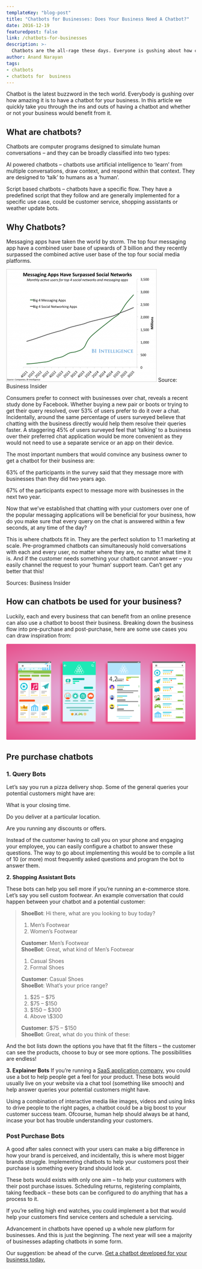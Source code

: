 ```yaml
---
templateKey: "blog-post"
title: "Chatbots for Businesses: Does Your Business Need A Chatbot?"
date: 2016-12-19
featuredpost: false
link: /chatbots-for-businesses
description: >-
  Chatbots are the all-rage these days. Everyone is gushing about how chatbots can benefit your business. But does your business really need a chatbot?
author: Anand Narayan
tags:
- chatbots
- chatbots for  business
---
```


Chatbot is the latest buzzword in the tech world. Everybody is gushing over how amazing it is to have a chatbot for your business. In this article we quickly take you through the ins and outs of having a chatbot and whether or not your business would benefit from it.

## What are chatbots?

Chatbots are computer programs designed to simulate human conversations – and they can be broadly classified into two types:

AI powered chatbots – chatbots use artificial intelligence to ‘learn’ from multiple conversations, draw context, and respond within that context. They are designed to ‘talk’ to humans as a ‘human’.

Script based chatbots – chatbots have a specific flow. They have a predefined script that they follow and are generally implemented for a specific use case, could be customer service, shopping assistants or weather update bots.

## Why Chatbots?

Messaging apps have taken the world by storm. The top four messaging app have a combined user base of upwards of 3 billion and they recently surpassed the combined active user base of the top four social media platforms.

![chatbots-for-businesses](./images/chatbots-for-business.png)
Source: Business Insider

Consumers prefer to connect with businesses over chat, reveals a recent study done by Facebook. Whether buying a new pair or boots or trying to get their query resolved, over 53% of users prefer to do it over a chat. Incidentally, around the same percentage of users surveyed believe that chatting with the business directly would help them resolve their queries faster. A staggering 45% of users surveyed feel that ‘talking’ to a business over their preferred chat application would be more convenient as they would not need to use a separate service or an app on their device.

The most important numbers that would convince any business owner to get a chatbot for their business are:

63% of the participants in the survey said that they message more with businesses than they did two years ago.

67% of the participants expect to message more with businesses in the next two year.

Now that we’ve established that chatting with your customers over one of the popular messaging applications will be beneficial for your business, how do you make sure that every query on the chat is answered within a few seconds, at any time of the day?

This is where chatbots fit in. They are the perfect solution to 1:1 marketing at scale. Pre-programmed chatbots can simultaneously hold conversations with each and every user, no matter where they are, no matter what time it is. And if the customer needs something your chatbot cannot answer – you easily channel the request to your ‘human’ support team. Can’t get any better that this!

Sources: Business Insider

## How can chatbots be used for your business?

Luckily, each and every business that can benefit from an online presence can also use a chatbot to boost their business. Breaking down the business flow into pre-purchase and post-purchase, here are some use cases you can draw inspiration from:

![chatbots-for-businesses](./images/aso.png)

## Pre purchase chatbots

### 1. Query Bots

Let’s say you run a pizza delivery shop. Some of the general queries your potential customers might have are:

What is your closing time.

Do you deliver at a particular location.

Are you running any discounts or offers.

Instead of the customer having to call you on your phone and engaging your employee, you can easily configure a chatbot to answer these questions. The way to go about implementing this would be to compile a list of 10 (or more) most frequently asked questions and program the bot to answer them.

__2. Shopping Assistant Bots__

These bots can help you sell more if you’re running an e-commerce store. Let’s say you sell custom footwear. An example conversation that could happen between your chatbot and a potential customer:

> **ShoeBot**: Hi there, what are you looking to buy today?
>
> <ol>
>   <li>Men’s Footwear</li>
>   <li>Women’s Footwear</li>
> </ol>
>
> **Customer**: Men’s Footwear<br/>
> **ShoeBot**: Great, what kind of Men’s Footwear
>
> <ol>
>   <li>Casual Shoes</li>
>   <li>Formal Shoes</li>
> </ol>
>
> **Customer**: Casual Shoes<br/>
> **ShoeBot**: What’s your price range?
>
> <ol>
>   <li>$25 – $75</li>
>   <li>$75 – $150</li>
>   <li>$150 – $300</li>
>   <li>Above \$300</li>
> </ol>
>
> **Customer**: $75 – $150<br/>
> **ShoeBot**: Great, what do you think of these:

And the bot lists down the options you have that fit the filters – the customer can see the products, choose to buy or see more options. The possibilities are endless!

 __3. Explainer Bots__
If you’re running a [SaaS application company](/saas-development-services/), you could use a bot to help people get a feel for your product. These bots would usually live on your website via a chat tool (something like smooch) and help answer queries your potential customers might have.

Using a combination of interactive media like images, videos and using links to drive people to the right pages, a chatbot could be a big boost to your customer success team. Ofcourse, human help should always be at hand, incase your bot has trouble understanding your customers.

### Post Purchase Bots

A good after sales connect with your users can make a big difference in how your brand is perceived, and incidentally, this is where most bigger brands struggle. Implementing chatbots to help your customers post their purchase is something every brand should look at.

These bots would exists with only one aim – to help your customers with their post purchase issues. Scheduling returns, registering complaints, taking feedback – these bots can be configured to do anything that has a process to it.

If you’re selling high end watches, you could implement a bot that would help your customers find service centers and schedule a servicing.

Advancement in chatbots have opened up a whole new platform for businesses. And this is just the beginning. The next year will see a majority of businesses adapting chatbots in some form.

Our suggestion: be ahead of the curve. [Get a chatbot developed for your business today.](/chatbot-development-company-bangalore/)
